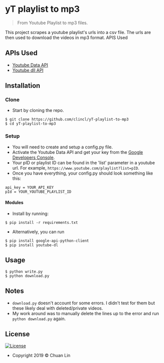
# yT playlist to mp3

> From Youtube Playlist to mp3 files.

This project scrapes a youtube playlist's urls into a csv file. The urls are then used to download the videos in mp3 format.
APIS Used

## APIs Used
- <a href="https://developers.google.com/youtube/v3"> Youtube Data API </a>
- <a href="https://github.com/ytdl-org/youtube-dl">Youtube dll API</a>

## Installation

### Clone
- Start by cloning the repo.
```shell
$ git clone https://github.com/clincl/yT-playlist-to-mp3
$ cd yT-playlist-to-mp3
```

### Setup
- You will need to create and setup a config.py file.
- Activate the Youtube Data API and get your key from the <a href="https://console.developers.google.com/projectselector2/apis/dashboard?supportedpurview=project">Google Developers Console</a>.
- Your pID or playlist ID can be found in the 'list' parameter in a youtube url. For example, `https://www.youtube.com/playlist?list=pID`.
- Once you have everything, your config.py should look something like this:
```shell
api_key = YOUR_API_KEY
pId = YOUR_YOUTUBE_PLAYLIST_ID
```

#### Modules
- Install by running:
```shell
$ pip install -r requirements.txt
```
- Alternatively, you can run
```shell
$ pip install google-api-python-client
$ pip install youtube-dl
```

## Usage
```shell
$ python write.py
$ python download.py
```

## Notes
- `download.py` doesn't account for some errors. I didn't test for them but these likely deal with deleted/private videos. 
- My work around was to manually delete the lines up to the error and run `python download.py` again.

## License

[![License](http://img.shields.io/:license-mit-blue.svg?style=flat-square)](http://badges.mit-license.org)
- Copyright 2019 © Chuan Lin